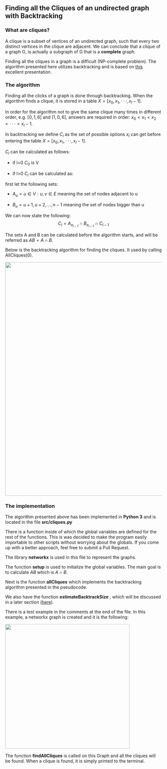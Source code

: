 ## Finding all the Cliques of an undirected graph with Backtracking

### What are cliques?
A clique is a subset of vertices of an undirected graph, such that every two distinct vertices in the clique are adjacent. We can conclude that a clique of a graph G, is actually a subgraph of G that is a **complete** graph.

Finding all the cliques in a graph is a difficult (NP-complete problem). The algorithm presented here utilizes backtracking and is based on [this](https://www.site.uottawa.ca/~lucia/courses/5165-10/Backtracking.pdf) excellent presentation.

### The algorithm

Finding all the clicks of a graph is done through backtracking. When the algorithm finds a clique, it is stored in a table $X = [x_0, x_1, · · ·, x_l−1]$.
 
In order for the algorithm not to give the same clique many times in different order, e.g. $[0, 1, 6]$ and $[1, 0, 6]$, answers are required in order: $x_0 < x_1 < x_2 < · · · < x_l−1$.

In backtracking we define $C_l$ as the set of possible options $x_l$ can get before entering the table $X = [x_0, x_1, · · ·, x_l−1]$.

$C_l$ can be calculated as follows:

- if l=0 $C_0$ is V 

- if l>0 $C_l$ can be calculated as:

first let the following sets:

- $A_u = u \in V : u,v \in E$ meaning the set of nodes adjacent to u

- $B_u = u+1, u+2, ...,n-1$ meaning the set of nodes bigger than u

We can now state the following: $$C_l = A_{x_{l-1}} \cap B_{x_{l-1}} \cap C_{l-1}$$

The sets A and B can be calculated before the algorithm starts, and will be referred as $AB = A \cap B$.

Below is the backtracking algorithm for finding the cliques. It used by calling AllCliques(0).

<img src="https://user-images.githubusercontent.com/61196956/170009154-7d41514b-1e8e-4c0d-8313-6c1b82b8c216.png" width="750">



### The implementation
The algorithm presented above has been implemented in **Python 3** and is located in the file **src/cliques.py**

There is a function inside of which the global variables are defined for the rest of the functions. This is was decided to make the program easily importable to other scripts without worrying about the globals. If you come up with a better approach, feel free to submit a Pull Request.

The library **networkx** is used in this file to represent the graphs.

The function **setup** is used to initialize the global variables. The main goal is to calculate $AB$ which is $A \cap B$.

Next is the function **allCliques** which implements the backtracking algorithm presented in the pseudocode.

We also have the function **estimateBacktrackSize** , which will be discussed in a later section ([here](./backtrackingsize.md)).

There is a test example in the comments at the end of the file. In this example, a networkx graph is created and it is the following:

<img src="https://user-images.githubusercontent.com/61196956/171457871-46abf6ca-1a85-4cfd-b4f1-a02031120112.png" width="400">

The function **findAllCliques** is called on this Graph and all the cliques will be found. When a clique is found, it is simply printed to the terminal.


